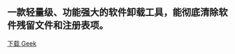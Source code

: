 ## 一款轻量级、功能强大的软件卸载工具，能彻底清除软件残留文件和注册表项。
 <a href="https://memo.8235467.xyz/geek.exe" download="geek.exe" class="download-btn" id="geek-download"><i class="fas fa-download"></i> 下载 Geek </a>